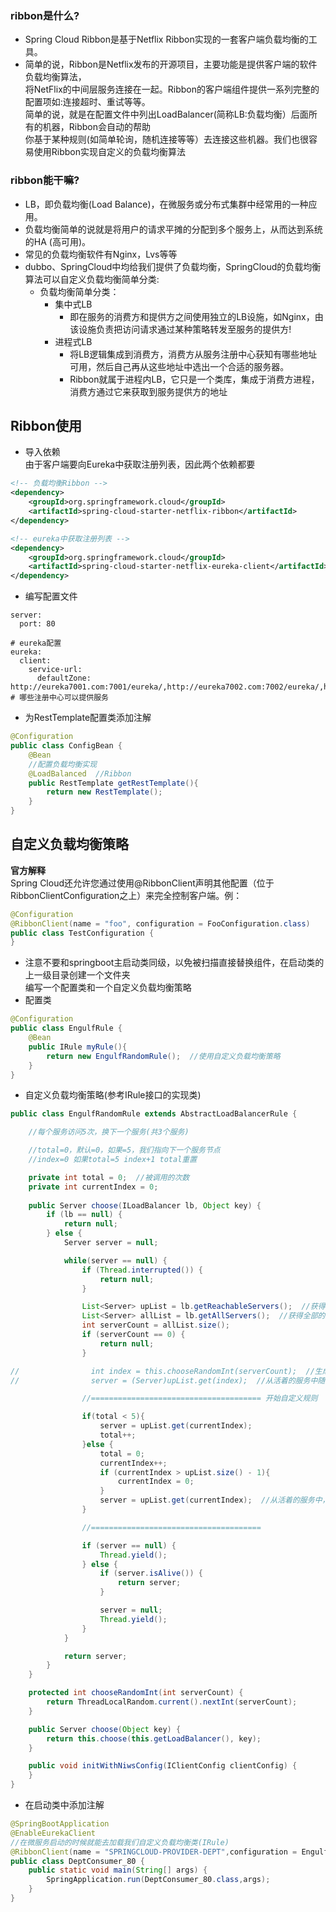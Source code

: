 ### ribbon是什么?  
- Spring Cloud Ribbon是基于Netflix Ribbon实现的一套客户端负载均衡的工具。
- 简单的说，Ribbon是Netflix发布的开源项目，主要功能是提供客户端的软件负载均衡算法，  
将NetFlix的中间层服务连接在一起。Ribbon的客户端组件提供一系列完整的配置项如:连接超时、重试等等。  
简单的说，就是在配置文件中列出LoadBalancer(简称LB∶负载均衡）后面所有的机器，Ribbon会自动的帮助  
你基于某种规则(如简单轮询，随机连接等等）去连接这些机器。我们也很容易使用Ribbon实现自定义的负载均衡算法  

### ribbon能干嘛?  
- LB，即负载均衡(Load Balance)，在微服务或分布式集群中经常用的一种应用。
- 负载均衡简单的说就是将用户的请求平摊的分配到多个服务上，从而达到系统的HA (高可用)。
- 常见的负载均衡软件有Nginx，Lvs等等
- dubbo、SpringCloud中均给我们提供了负载均衡，SpringCloud的负载均衡算法可以自定义负载均衡简单分类:
  - 负载均衡简单分类：
    - 集中式LB
      - 即在服务的消费方和提供方之间使用独立的LB设施，如Nginx，由该设施负责把访问请求通过某种策略转发至服务的提供方!
    - 进程式LB
      - 将LB逻辑集成到消费方，消费方从服务注册中心获知有哪些地址可用，然后自己再从这些地址中选出一个合适的服务器。
      - Ribbon就属于进程内LB，它只是一个类库，集成于消费方进程，消费方通过它来获取到服务提供方的地址


## Ribbon使用
- 导入依赖  
由于客户端要向Eureka中获取注册列表，因此两个依赖都要  
```xml
<!-- 负载均衡Ribbon -->
<dependency>
    <groupId>org.springframework.cloud</groupId>
    <artifactId>spring-cloud-starter-netflix-ribbon</artifactId>
</dependency>

<!-- eureka中获取注册列表 -->
<dependency>
    <groupId>org.springframework.cloud</groupId>
    <artifactId>spring-cloud-starter-netflix-eureka-client</artifactId>
</dependency>
```
- 编写配置文件
```properties
server:
  port: 80

# eureka配置
eureka:
  client:
    service-url:
      defaultZone: http://eureka7001.com:7001/eureka/,http://eureka7002.com:7002/eureka/,http://eureka7003.com:7003/eureka/  # 哪些注册中心可以提供服务
```
- 为RestTemplate配置类添加注解
```java
@Configuration
public class ConfigBean {
    @Bean
    //配置负载均衡实现
    @LoadBalanced  //Ribbon
    public RestTemplate getRestTemplate(){
        return new RestTemplate();
    }
}
```

## 自定义负载均衡策略

**官方解释**  
Spring Cloud还允许您通过使用@RibbonClient声明其他配置（位于RibbonClientConfiguration之上）来完全控制客户端。例：  
```java
@Configuration
@RibbonClient(name = "foo", configuration = FooConfiguration.class)
public class TestConfiguration {
}
```


- 注意不要和springboot主启动类同级，以免被扫描直接替换组件，在启动类的上一级目录创建一个文件夹  
编写一个配置类和一个自定义负载均衡策略
- 配置类
```java
@Configuration
public class EngulfRule {
    @Bean
    public IRule myRule(){
        return new EngulfRandomRule();  //使用自定义负载均衡策略
    }
}
```

- 自定义负载均衡策略(参考IRule接口的实现类)
```java
public class EngulfRandomRule extends AbstractLoadBalancerRule {

    //每个服务访问5次，换下一个服务(共3个服务)

    //total=0，默认=0，如果=5，我们指向下一个服务节点
    //index=0 如果total=5 index+1 total重置

    private int total = 0;  //被调用的次数
    private int currentIndex = 0;
    
    public Server choose(ILoadBalancer lb, Object key) {
        if (lb == null) {
            return null;
        } else {
            Server server = null;

            while(server == null) {
                if (Thread.interrupted()) {
                    return null;
                }

                List<Server> upList = lb.getReachableServers();  //获得活着的服务
                List<Server> allList = lb.getAllServers();  //获得全部的服务
                int serverCount = allList.size();
                if (serverCount == 0) {
                    return null;
                }

//                int index = this.chooseRandomInt(serverCount);  //生成区间随机数
//                server = (Server)upList.get(index);  //从活着的服务中随机获取

                //====================================== 开始自定义规则

                if(total < 5){
                    server = upList.get(currentIndex);
                    total++;
                }else {
                    total = 0;
                    currentIndex++;
                    if (currentIndex > upList.size() - 1){
                        currentIndex = 0;
                    }
                    server = upList.get(currentIndex);  //从活着的服务中，获取指定的服务来进行操作
                }

                //======================================

                if (server == null) {
                    Thread.yield();
                } else {
                    if (server.isAlive()) {
                        return server;
                    }

                    server = null;
                    Thread.yield();
                }
            }

            return server;
        }
    }

    protected int chooseRandomInt(int serverCount) {
        return ThreadLocalRandom.current().nextInt(serverCount);
    }

    public Server choose(Object key) {
        return this.choose(this.getLoadBalancer(), key);
    }

    public void initWithNiwsConfig(IClientConfig clientConfig) {
    }
}
```

- 在启动类中添加注解
```java
@SpringBootApplication
@EnableEurekaClient
//在微服务启动的时候就能去加载我们自定义负载均衡类(IRule)
@RibbonClient(name = "SPRINGCLOUD-PROVIDER-DEPT",configuration = EngulfRule.class)  //name对哪个服务进行负载均衡,指定配置类
public class DeptConsumer_80 {
    public static void main(String[] args) {
        SpringApplication.run(DeptConsumer_80.class,args);
    }
}
```

